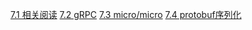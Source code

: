 [7.1 相关阅读](2.16.0%E7%9B%B8%E5%85%B3%E9%98%85%E8%AF%BB.md)
[7.2 gRPC](2.16.1%E7%95%99%E8%A8%80%E6%9D%BF.md)
[7.3 micro/micro](2.16.2micro-micro.md)
[7.4 protobuf序列化](7.4protobuf%E5%BA%8F%E5%88%97%E5%8C%96.md)
